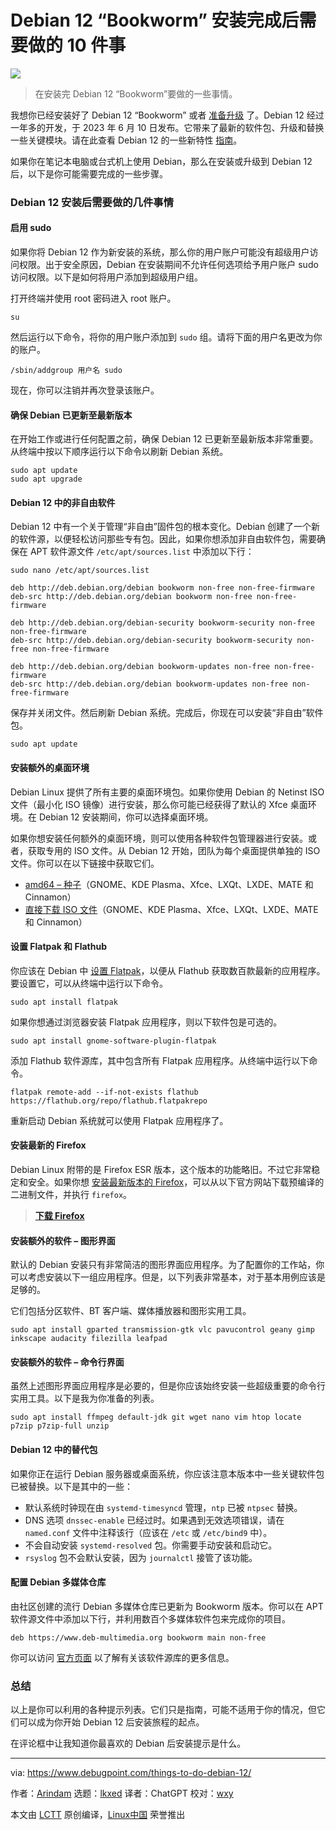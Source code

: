 [#]: subject: "10 Things to Do After Installing Debian 12 Bookworm"
[#]: via: "https://www.debugpoint.com/things-to-do-debian-12/"
[#]: author: "Arindam https://www.debugpoint.com/author/admin1/"
[#]: collector: "lkxed"
[#]: translator: "ChatGPT"
[#]: reviewer: "wxy"
[#]: publisher: "wxy"
[#]: url: "https://linux.cn/article-15905-1.html"

Debian 12 “Bookworm” 安装完成后需要做的 10 件事
======

![][0]

> 在安装完 Debian 12 “Bookworm”要做的一些事情。

我想你已经安装好了 Debian 12 “Bookworm” 或者 [准备升级][1] 了。Debian 12 经过一年多的开发，于 2023 年 6 月 10 日发布。它带来了最新的软件包、升级和替换一些关键模块。请在此查看 Debian 12 的一些新特性 [指南][2]。

如果你在笔记本电脑或台式机上使用 Debian，那么在安装或升级到 Debian 12 后，以下是你可能需要完成的一些步骤。

### Debian 12 安装后需要做的几件事情

#### 启用 sudo 

如果你将 Debian 12 作为新安装的系统，那么你的用户账户可能没有超级用户访问权限。出于安全原因，Debian 在安装期间不允许任何选项给予用户账户 sudo 访问权限。以下是如何将用户添加到超级用户组。

打开终端并使用 root 密码进入 root 账户。

```
su
```

然后运行以下命令，将你的用户账户添加到 `sudo` 组。请将下面的用户名更改为你的账户。

```
/sbin/addgroup 用户名 sudo
```

现在，你可以注销并再次登录该账户。

#### 确保 Debian 已更新至最新版本

在开始工作或进行任何配置之前，确保 Debian 12 已更新至最新版本非常重要。从终端中按以下顺序运行以下命令以刷新 Debian 系统。

```
sudo apt update
sudo apt upgrade
```

#### Debian 12 中的非自由软件

Debian 12 中有一个关于管理“非自由”固件包的根本变化。Debian 创建了一个新的软件源，以便轻松访问那些专有包。因此，如果你想添加非自由软件包，需要确保在 APT 软件源文件 `/etc/apt/sources.list` 中添加以下行：

```
sudo nano /etc/apt/sources.list
```

```
deb http://deb.debian.org/debian bookworm non-free non-free-firmware
deb-src http://deb.debian.org/debian bookworm non-free non-free-firmware

deb http://deb.debian.org/debian-security bookworm-security non-free non-free-firmware
deb-src http://deb.debian.org/debian-security bookworm-security non-free non-free-firmware

deb http://deb.debian.org/debian bookworm-updates non-free non-free-firmware
deb-src http://deb.debian.org/debian bookworm-updates non-free non-free-firmware
```

保存并关闭文件。然后刷新 Debian 系统。完成后，你现在可以安装“非自由”软件包。

```
sudo apt update
```

#### 安装额外的桌面环境

Debian Linux 提供了所有主要的桌面环境包。如果你使用 Debian 的 Netinst ISO 文件（最小化 ISO 镜像）进行安装，那么你可能已经获得了默认的 Xfce 桌面环境。在 Debian 12 安装期间，你可以选择桌面环境。

如果你想安装任何额外的桌面环境，则可以使用各种软件包管理器进行安装。或者，获取专用的 ISO 文件。从 Debian 12 开始，团队为每个桌面提供单独的 ISO 文件。你可以在以下链接中获取它们。

- [amd64 – 种子][3]（GNOME、KDE Plasma、Xfce、LXQt、LXDE、MATE 和 Cinnamon）
- [直接下载 ISO 文件][4]（GNOME、KDE Plasma、Xfce、LXQt、LXDE、MATE 和 Cinnamon）

#### 设置 Flatpak 和 Flathub

你应该在 Debian 中 [设置 Flatpak][5]，以便从 Flathub 获取数百款最新的应用程序。要设置它，可以从终端中运行以下命令。

```
sudo apt install flatpak
```

如果你想通过浏览器安装 Flatpak 应用程序，则以下软件包是可选的。

```
sudo apt install gnome-software-plugin-flatpak
```

添加 Flathub 软件源库，其中包含所有 Flatpak 应用程序。从终端中运行以下命令。

```
flatpak remote-add --if-not-exists flathub https://flathub.org/repo/flathub.flatpakrepo
```

重新启动 Debian 系统就可以使用 Flatpak 应用程序了。

#### 安装最新的 Firefox

Debian Linux 附带的是 Firefox ESR 版本，这个版本的功能略旧。不过它非常稳定和安全。如果你想 [安装最新版本的 Firefox][6]，可以从以下官方网站下载预编译的二进制文件，并执行 `firefox`。

> **[下载 Firefox][7]**

#### 安装额外的软件 – 图形界面

默认的 Debian 安装只有非常简洁的图形界面应用程序。为了配置你的工作站，你可以考虑安装以下一组应用程序。但是，以下列表非常基本，对于基本用例应该是足够的。

它们包括分区软件、BT 客户端、媒体播放器和图形实用工具。

```
sudo apt install gparted transmission-gtk vlc pavucontrol geany gimp inkscape audacity filezilla leafpad
```

#### 安装额外的软件 – 命令行界面

虽然上述图形界面应用程序是必要的，但是你应该始终安装一些超级重要的命令行实用工具。以下是我为你准备的列表。

```
sudo apt install ffmpeg default-jdk git wget nano vim htop locate p7zip p7zip-full unzip
```

#### Debian 12 中的替代包

如果你正在运行 Debian 服务器或桌面系统，你应该注意本版本中一些关键软件包已被替换。以下是其中的一些：

- 默认系统时钟现在由 `systemd-timesyncd` 管理，`ntp` 已被 `ntpsec` 替换。
- DNS 选项 `dnssec-enable` 已经过时。如果遇到无效选项错误，请在 `named.conf` 文件中注释该行（应该在 `/etc` 或 `/etc/bind9` 中）。
- 不会自动安装 `systemd-resolved` 包。你需要手动安装和启动它。
- `rsyslog` 包不会默认安装，因为 `journalctl` 接管了该功能。

#### 配置 Debian 多媒体仓库

由社区创建的流行 Debian 多媒体仓库已更新为 Bookworm 版本。你可以在 APT 软件源文件中添加以下行，并利用数百个多媒体软件包来完成你的项目。

```
deb https://www.deb-multimedia.org bookworm main non-free
```

你可以访问 [官方页面][8] 以了解有关该软件源库的更多信息。

### 总结

以上是你可以利用的各种提示列表。它们只是指南，可能不适用于你的情况，但它们可以成为你开始 Debian 12 后安装旅程的起点。

在评论框中让我知道你最喜欢的 Debian 后安装提示是什么。

--------------------------------------------------------------------------------

via: https://www.debugpoint.com/things-to-do-debian-12/

作者：[Arindam][a]
选题：[lkxed][b]
译者：ChatGPT
校对：[wxy](https://github.com/wxy)

本文由 [LCTT](https://github.com/LCTT/TranslateProject) 原创编译，[Linux中国](https://linux.cn/) 荣誉推出

[a]: https://www.debugpoint.com/author/admin1/
[b]: https://github.com/lkxed/
[1]: https://www.debugpoint.com/upgrade-debian-12-from-debian-11/
[2]: https://www.debugpoint.com/debian-12-features/
[3]: https://cdimage.debian.org/debian-cd/current-live/amd64/bt-hybrid/
[4]: https://cdimage.debian.org/debian-cd/current-live/amd64/iso-hybrid/
[5]: https://www.debugpoint.com/how-to-install-flatpak-apps-ubuntu-linux/
[6]: https://www.debugpoint.com/download-firefox/
[7]: https://www.mozilla.org/en-US/firefox/new/
[8]: https://deb-multimedia.org/
[0]: https://img.linux.net.cn/data/attachment/album/202306/14/171813q0a3ua96lt0i9mm9.jpg